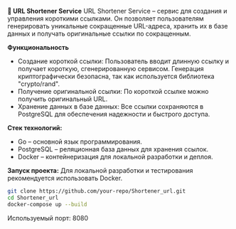 **🔗 URL Shortener Service**
URL Shortener Service – сервис для создания и управления короткими ссылками. Он позволяет пользователям генерировать уникальные сокращенные URL-адреса, хранить их в базе данных и получать оригинальные ссылки по сокращенным.

**Функциональность**
- Создание короткой ссылки: Пользователь вводит длинную ссылку и получает короткую, сгенерированную сервисом. Генерация криптографически безопасна, так как используется библиотека "crypto/rand".
- Получение оригинальной ссылки: По короткой ссылке можно получить оригинальный URL.
- Хранение данных в базе данных: Все ссылки сохраняются в PostgreSQL для обеспечения надежности и быстрого доступа.

**Стек технологий:**
- Go – основной язык программирования.
- PostgreSQL – реляционная база данных для хранения ссылок.
- Docker – контейнеризация для локальной разработки и деплоя.

**Запуск проекта:**
Для локальной разработки и тестирования рекомендуется использовать Docker.  
```bash
git clone https://github.com/your-repo/Shortener_url.git
cd Shortener_url
docker-compose up --build
```  
Используемый порт: 8080

